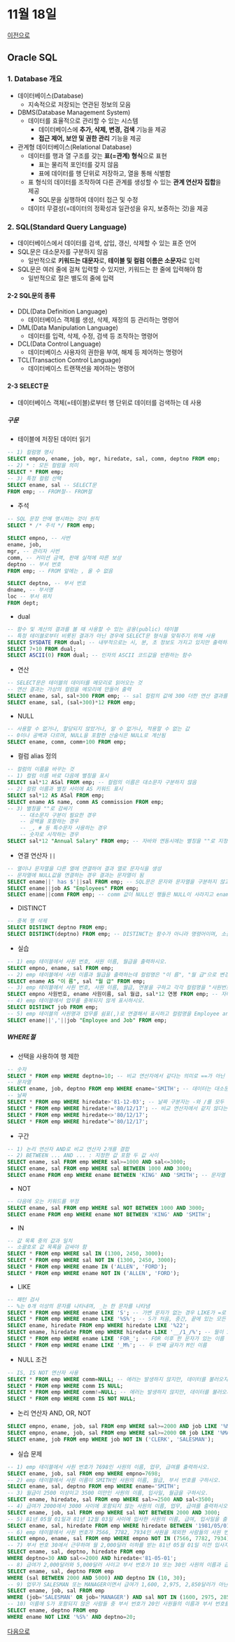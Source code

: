 # 11월 18일

[이전으로](1117.md)

## Oracle SQL

### 1. Database 개요

- 데이터베이스(Database)
	+ 지속적으로 저장되는 연관된 정보의 모음
- DBMS(Database Management System)
	+ 데이터를 효율적으로 관리할 수 있는 시스템
		* 데이터베이스에 **추가, 삭제, 변경, 검색** 기능을 제공
		* **접근 제어, 보안 및 권한 관리** 기능을 제공
- 관계형 데이터베이스(Relational Database)
	+ 데이터를 행과 열 구조를 갖는 **표(=관계) 형식**으로 표현
		* 표는 물리적 포인터를 갖지 않음
		* 표에 데이터를 행 단위로 저장하고, 열을 통해 식별함
	+ 표 형식의 데이터를 조작하여 다른 관계를 생성할 수 있는 **관계 연산자 집합**을 제공
		* SQL문을 실행하여 데이터 접근 및 수정
	+ 데이터 무결성(=데이터의 정확성과 일관성을 유지, 보증하는 것)을 제공

### 2. SQL(Standard Query Language)

- 데이터베이스에서 데이터를 검색, 삽입, 갱신, 삭제할 수 있는 표준 언어
- SQL문은 대소문자를 구분하지 않음
	+ 일반적으로 **키워드는 대문자**로, **테이블 및 컬럼 이름은 소문자**로 입력
- SQL문은 여러 줄에 걸쳐 입력할 수 있지만, 키워드는 한 줄에 입력해야 함
	+ 일반적으로 절은 별도의 줄에 입력

#### 2-2 SQL문의 종류

- DDL(Data Definition Language)
	+ 데이터베이스 객체를 생성, 삭제, 재정의 등 관리하는 명령어
- DML(Data Manipulation Language)
	+ 데이터를 입력, 삭제, 수정, 검색 등 조작하는 명령어
- DCL(Data Control Language)
	+ 데이터베이스 사용자의 권한을 부여, 해제 등 제어하는 명령어
- TCL(Transaction Control Language)
	+ 데이터베이스 트랜잭션을 제어하는 명령어

#### 2-3 SELECT문

- 데이터베이스 객체(=테이블)로부터 행 단위로 데이터를 검색하는 데 사용

##### 구문

- 테이블에 저장된 데이터 읽기
```sql
-- 1) 컬럼명 명시
SELECT empno, ename, job, mgr, hiredate, sal, comm, deptno FROM emp;
-- 2) * : 모든 컬럼을 의미
SELECT * FROM emp;
-- 3) 특정 컬럼 선택
SELECT ename, sal -- SELECT문
FROM emp; -- FROM절-- FROM절
```
- 주석
```sql
-- SQL 문장 안에 명시하는 것이 원칙
SELECT * /* 주석 */ FROM emp;

SELECT empno, -- 사번
ename, job, 
mgr, -- 관리자 사번
comm, -- 커미션 금액, 판매 실적에 따른 보상
deptno -- 부서 번호
FROM emp; -- FROM 앞에는 , 올 수 없음

SELECT deptno, -- 부서 번호
dname, -- 부서명
loc -- 부서 위치
FROM dept;
```
- dual
```sql
-- 함수 및 계산의 결과를 볼 때 사용할 수 있는 공용(public) 테이블
-- 특정 테이블로부터 비롯된 결과가 아닌 경우에 SELECT문 형식을 맞춰주기 위해 사용
SELECT SYSDATE FROM dual; -- 내부적으로는 시, 분, 초 정보도 가지고 있지만 출력하지 않음
SELECT 7+10 FROM dual;
SELECT ASCII(0) FROM dual; -- 인자의 ASCII 코드값을 반환하는 함수
```
- 연산
```sql
-- SELECT문은 테이블의 데이터를 메모리로 읽어오는 것
-- 연산 결과는 가상의 컬럼을 메모리에 만들어 출력
SELECT ename, sal, sal+300 FROM emp; -- sal 컬럼의 값에 300 더한 연산 결과를 가상의 컬럼 sal+300을 출력
SELECT ename, sal, (sal+300)*12 FROM emp;
```
- NULL
```sql
-- 사용할 수 없거나, 할당되지 않았거나, 알 수 없거나, 적용할 수 없는 값
-- 0이나 공백과 다르며, NULL을 포함한 산술식은 NULL로 계산됨
SELECT ename, comm, comm+100 FROM emp;
```
- 컬럼 alias 정의
```sql
-- 컬럼의 이름을 바꾸는 것
-- 1) 컬럼 이름 바로 다음에 별칭을 표시
SELECT sal*12 ASal FROM emp; -- 컬럼의 이름은 대소문자 구분하지 않음
-- 2) 컬럼 이름과 별칭 사이에 AS 키워드 표시
SELECT sal*12 AS ASal FROM emp;
SELECT ename AS name, comm AS commission FROM emp;
-- 3) 별칭을 ""로 감싸기
	-- 대소문자 구분이 필요한 경우
	-- 공백을 포함하는 경우
	-- _, # 등 특수문자 사용하는 경우
	-- 숫자로 시작하는 경우
SELECT sal*12 "Annual Salary" FROM emp; -- 자바와 연동시에는 별칭을 ""로 지정하지 않음
```
- 연결 연산자 `||`
```sql
-- 열이나 문자열을 다른 열에 연결하여 결과 열로 문자식을 생성
-- 문자열에 NULL값을 연결하는 경우 결과는 문자열이 됨
SELECT ename||' has $'||sal FROM emp; -- SQL문은 문자와 문자열을 구분하지 않고 '' 사용
SELECT ename||job AS "Employees" FROM emp;
SELECT ename||comm FROM emp; -- comm 값이 NULL인 행들은 NULL이 사라지고 ename의 문자열만 남음
```
- DISTINCT
```sql
-- 중복 행 삭제
SELECT DISTINCT deptno FROM emp;
SELECT DISTINCT(deptno) FROM emp; -- DISTINCT는 함수가 아니라 명령어이며, 소괄호는 최우선 연산자를 의미
```
- 실습
```sql
-- 1) emp 테이블에서 사원 번호, 사원 이름, 월급을 출력하시오.
SELECT empno, ename, sal FROM emp;
-- 2) emp 테이블에서 사원 이름과 월급을 출력하는데 컬럼명은 "이 름", "월 급"으로 변경하여 출력하시오.
SELECT ename AS "이 름", sal "월 급" FROM emp;
-- 3) emp 테이블에서 사원 번호, 사원 이름, 월급, 연봉을 구하고 각각 컬럼명을 "사원번호", "사원이름", "월급", "연봉"으로 변경하여 출력하시오.
SELECT empno 사원번호, ename 사원이름, sal 월급, sal*12 연봉 FROM emp; -- 자바와 연동시에는 별칭을 한글로 지정하지 않음
-- 4) emp 테이블에서 업무를 중복되지 않게 표시하시오.
SELECT DISTINCT job FROM emp;
-- 5) emp 테이블의 사원명과 업무를 쉼표(,)로 연결해서 표시하고 컬럼명을 Employee and Job으로 표시하시오.
SELECT ename||','||job "Employee and Job" FROM emp;
```

##### WHERE절

- 선택을 사용하여 행 제한
```sql
-- 숫자
SELECT * FROM emp WHERE deptno=10; -- 비교 연산자에서 같다는 의미로 ==가 아닌 =를 사용
-- 문자열
SELECT ename, job, deptno FROM emp WHERE ename='SMITH'; -- 데이터는 대소문자 구분
-- 날짜
SELECT * FROM emp WHERE hiredate>'81-12-03'; -- 날짜 구분자는 -와 /를 모두 허용
SELECT * FROM emp WHERE hiredate!='80/12/17'; -- 비교 연산자에서 같지 않다는 의미로 !=, <>, ^=를 사용
SELECT * FROM emp WHERE hiredate<>'80/12/17';
SELECT * FROM emp WHERE hiredate^='80/12/17';
```
- 구간
```sql
-- 1) 논리 연산자 AND로 비교 연산자 2개를 결합
-- 2) BETWEEN ... AND ... : 지정한 값 포함 두 값 사이
SELECT ename, sal FROM emp WHERE sal>=1000 AND sal<=3000;
SELECT ename, sal FROM emp WHERE sal BETWEEN 1000 AND 3000;
SELECT ename FROM emp WHERE ename BETWEEN 'KING' AND 'SMITH'; -- 문자열 구간은 사전순으로 비교하여 판단
```
- NOT
```sql
-- 다음에 오는 키워드를 부정
SELECT ename, sal FROM emp WHERE sal NOT BETWEEN 1000 AND 3000;
SELECT ename FROM emp WHERE ename NOT BETWEEN 'KING' AND 'SMITH';
```
- IN
```sql
-- 값 목록 중의 값과 일치
-- 소괄호로 값 목록을 감싸야 함
SELECT * FROM emp WHERE sal IN (1300, 2450, 3000);
SELECT * FROM emp WHERE sal NOT IN (1300, 2450, 3000);
SELECT * FROM emp WHERE ename IN ('ALLEN', 'FORD');
SELECT * FROM emp WHERE ename NOT IN ('ALLEN', 'FORD');
```
- LIKE
```sql
-- 패턴 검사
-- %는 0개 이상의 문자를 나타내며, _는 한 문자를 나타냄
SELECT * FROM emp WHERE ename LIKE 'S'; -- 가변 문자가 없는 경우 LIKE가 =로 처리됨
SELECT * FROM emp WHERE ename LIKE '%S%'; -- S가 처음, 중간, 끝에 있는 모든 이름
SELECT ename, hiredate FROM emp WHERE hiredate LIKE '%22';
SELECT ename, hiredate FROM emp WHERE hiredate LIKE '__/1_/%'; -- 월이 11 또는 12
SELECT * FROM emp WHERE ename LIKE 'FOR_'; -- FOR 이후 한 문자가 있는 이름
SELECT * FROM emp WHERE ename LIKE '_M%'; -- 두 번째 글자가 M인 이름
```
- NULL 조건
```sql
-- IS, IS NOT 연산자 사용
SELECT * FROM emp WHERE comm=NULL; -- 에러는 발생하지 않지만, 데이터를 불러오지 못함
SELECT * FROM emp WHERE comm IS NULL;
SELECT * FROM emp WHERE comm!=NULL; -- 에러는 발생하지 않지만, 데이터를 불러오지 못함
SELECT * FROM emp WHERE comm IS NOT NULL;
```
- 논리 연산자 AND, OR, NOT
```sql
SELECT empno, ename, job, sal FROM emp WHERE sal>=2000 AND job LIKE '%MAN%';
SELECT empno, ename, job, sal FROM emp WHERE sal>=2000 OR job LIKE '%MAN%';
SELECT ename, job FROM emp WHERE job NOT IN ('CLERK', 'SALESMAN');
```
- 실습 문제
```sql
-- 1) emp 테이블에서 사원 번호가 7698인 사원의 이름, 업무, 급여를 출력하시오.
SELECT ename, job, sal FROM emp WHERE empno=7698;
-- 2) emp 테이블에서 사원 이름이 SMITH인 사원의 이름, 월급, 부서 번호를 구하시오.
SELECT ename, sal, deptno FROM emp WHERE ename='SMITH';
-- 3) 월급이 2500 이상이고 3500 미만인 사원의 이름, 입사일, 월급을 구하시오.
SELECT ename, hiredate, sal FROM emp WHERE sal>=2500 AND sal<3500;
-- 4) 급여가 2000에서 3000 사이에 포함되지 않는 사원의 이름, 업무, 급여를 출력하시오.
SELECT ename, job, sal FROM emp WHERE sal NOT BETWEEN 2000 AND 3000;
-- 5) 81년 05월 01일과 81년 12월 03일 사이에 입사한 사원의 이름, 급여, 입사일을 출력하시오.
SELECT ename, sal, hiredate FROM emp WHERE hiredate BETWEEN '1981/05/01' AND '81/12/03';
-- 6) emp 테이블에서 사원 번호가 7566, 7782, 7934인 사원을 제외한 사람들의 사원 번호, 이름, 월급을 출력하시오.
SELECT empno, ename, sal FROM emp WHERE empno NOT IN (7566, 7782, 7934);
-- 7) 부서 번호 30에서 근무하며 월 2,000달러 이하를 받는 81년 05월 01일 이전 입사자의 이름, 급여, 부서 번호, 입사일을 출력하시오.
SELECT ename, sal, deptno, hiredate FROM emp
WHERE deptno=30 AND sal<=2000 AND hiredate<'81-05-01';
-- 8) 급여가 2,000달러와 5,000달러 사이고 부서 번호가 10 또는 30인 사원의 이름과 급여, 부서 번호를 출력하시오.
SELECT ename, sal, deptno FROM emp
WHERE (sal BETWEEN 2000 AND 5000) AND deptno IN (10, 30);
-- 9) 업무가 SALESMAN 또는 MANAGER이면서 급여가 1,600, 2,975, 2,850달러가 아닌 모든 사원의 이름, 업무 및 급여를 출력하시오.
SELECT ename, job, sal FROM emp
WHERE (job='SALESMAN' OR job='MANAGER') AND sal NOT IN (1600, 2975, 2850);
-- 10) 이름에 S가 포함되지 않은 사람들 중 부서 번호가 20인 사원들의 이름과 부서 번호를 출력하시오.
SELECT ename, deptno FROM emp
WHERE ename NOT LIKE '%S%' AND deptno=20;
```

[다음으로](1119.md)